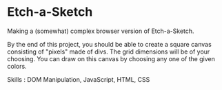 # Etch-a-Sketch
Making a (somewhat) complex browser version of Etch-a-Sketch. 

By the end of this project, you should be able to create a square canvas consisting of
"pixels" made of divs. The grid dimensions will be of your choosing. You can draw on
this canvas by choosing any one of the given colors.

Skills : DOM Manipulation, JavaScript, HTML, CSS
